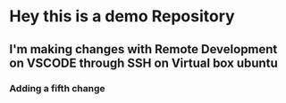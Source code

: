 # Hey this is a demo Repository 

## I'm making changes with Remote Development on VSCODE through SSH on Virtual box ubuntu


### Adding a fifth change